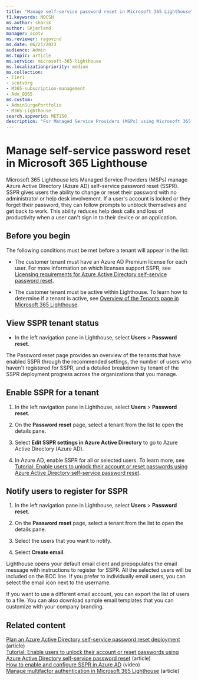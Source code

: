 ```yaml
---
title: "Manage self-service password reset in Microsoft 365 Lighthouse"
f1.keywords: NOCSH
ms.author: sharik
author: SKjerland
manager: scotv
ms.reviewer: ragovind
ms.date: 06/21/2023
audience: Admin
ms.topic: article
ms.service: microsoft-365-lighthouse
ms.localizationpriority: medium
ms.collection:
- Tier1
- scotvorg
- M365-subscription-management
- Adm_O365
ms.custom:
- AdminSurgePortfolio
- M365-Lighthouse                         
search.appverid: MET150
description: "For Managed Service Providers (MSPs) using Microsoft 365 Lighthouse, learn how to manage self-service password reset (SSPR)."
---
```


# Manage self-service password reset in Microsoft 365 Lighthouse

Microsoft 365 Lighthouse lets Managed Service Providers (MSPs) manage Azure Active Directory (Azure AD) self-service password reset (SSPR). SSPR gives users the ability to change or reset their password with no administrator or help desk involvement. If a user's account is locked or they forget their password, they can follow prompts to unblock themselves and get back to work. This ability reduces help desk calls and loss of productivity when a user can't sign in to their device or an application.

## Before you begin

The following conditions must be met before a tenant will appear in the list:

- The customer tenant must have an Azure AD Premium license for each user. For more information on which licenses support SSPR, see [Licensing requirements for Azure Active Directory self-service password reset](/azure/active-directory/authentication/concept-sspr-licensing).

- The customer tenant must be active within Lighthouse. To learn how to determine if a tenant is active, see [Overview of the Tenants page in Microsoft 365 Lighthouse](m365-lighthouse-tenants-page-overview.md).

## View SSPR tenant status

- In the left navigation pane in Lighthouse, select **Users** > **Password reset**.

The Password reset page provides an overview of the tenants that have enabled SSPR through the recommended settings, the number of users who haven't registered for SSPR, and a detailed breakdown by tenant of the SSPR deployment progress across the organizations that you manage.

## Enable SSPR for a tenant

1. In the left navigation pane in Lighthouse, select **Users** > **Password reset**.

2. On the **Password reset** page, select a tenant from the list to open the details pane.

3. Select **Edit SSPR settings in Azure Active Directory** to go to Azure Active Directory (Azure AD).

4. In Azure AD, enable SSPR for all or selected users. To learn more, see [Tutorial: Enable users to unlock their account or reset passwords using Azure Active Directory self-service password reset](/azure/active-directory/authentication/tutorial-enable-sspr).

## Notify users to register for SSPR

1. In the left navigation pane in Lighthouse, select **Users** > **Password reset**.

2. On the **Password reset** page, select a tenant from the list to open the details pane.

3. Select the users that you want to notify.

4. Select **Create email**.

Lighthouse opens your default email client and prepopulates the email message with instructions to register for SSPR. All the selected users will be included on the BCC line. If you prefer to individually email users, you can select the email icon next to the username.

If you want to use a different email account, you can export the list of users to a file. You can also download sample email templates that you can customize with your company branding.

## Related content

[Plan an Azure Active Directory self-service password reset deployment](/azure/active-directory/authentication/howto-sspr-deployment) (article)\
[Tutorial: Enable users to unlock their account or reset passwords using Azure Active Directory self-service password reset](/azure/active-directory/authentication/tutorial-enable-sspr) (article)\
[How to enable and configure SSPR in Azure AD](https://www.youtube.com/watch?v=rA8TvhNcCvQ) (video)\
[Manage multifactor authentication in Microsoft 365 Lighthouse](m365-lighthouse-manage-mfa.md) (article)
